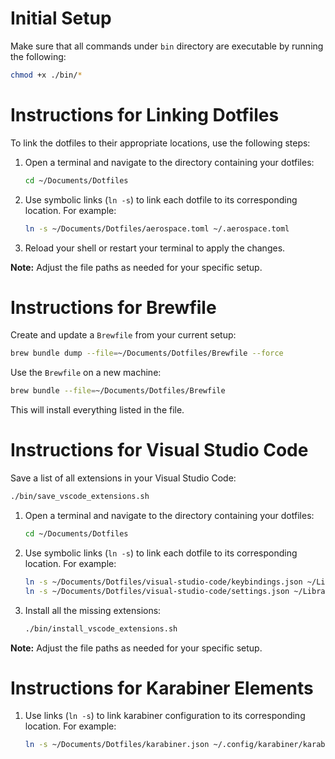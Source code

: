 # Initial Setup

Make sure that all commands under `bin` directory are executable by running the following:

```bash
chmod +x ./bin/*
```

# Instructions for Linking Dotfiles

To link the dotfiles to their appropriate locations, use the following steps:

1. Open a terminal and navigate to the directory containing your dotfiles:

   ```bash
   cd ~/Documents/Dotfiles
   ```

2. Use symbolic links (`ln -s`) to link each dotfile to its corresponding location. For example:

   ```bash
   ln -s ~/Documents/Dotfiles/aerospace.toml ~/.aerospace.toml
   ```

3. Reload your shell or restart your terminal to apply the changes.

**Note:** Adjust the file paths as needed for your specific setup.

# Instructions for Brewfile

Create and update a `Brewfile` from your current setup:

```bash
brew bundle dump --file=~/Documents/Dotfiles/Brewfile --force
```

Use the `Brewfile` on a new machine:

```bash
brew bundle --file=~/Documents/Dotfiles/Brewfile
```

This will install everything listed in the file.

# Instructions for Visual Studio Code

Save a list of all extensions in your Visual Studio Code:

```bash
./bin/save_vscode_extensions.sh
```

1. Open a terminal and navigate to the directory containing your dotfiles:

   ```bash
   cd ~/Documents/Dotfiles
   ```

2. Use symbolic links (`ln -s`) to link each dotfile to its corresponding location. For example:

   ```bash
   ln -s ~/Documents/Dotfiles/visual-studio-code/keybindings.json ~/Library/Application\ Support/Code/User/keybindings.json
   ln -s ~/Documents/Dotfiles/visual-studio-code/settings.json ~/Library/Application\ Support/Code/User/settings.json
   ```

3. Install all the missing extensions:

   ```bash
   ./bin/install_vscode_extensions.sh
   ```

**Note:** Adjust the file paths as needed for your specific setup.

# Instructions for Karabiner Elements

1. Use links (`ln -s`) to link karabiner configuration to its corresponding location. For example:

   ```bash
   ln -s ~/Documents/Dotfiles/karabiner.json ~/.config/karabiner/karabiner.json
   ```
